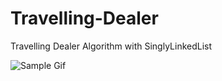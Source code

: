 # Travelling-Dealer
Travelling Dealer Algorithm with SinglyLinkedList

![Sample Gif](https://media.giphy.com/media/cniR0GWUA9tdpQxIUr/giphy.gif)
